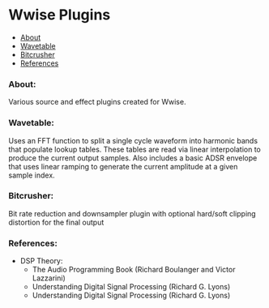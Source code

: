 # Wwise Plugins

- [About](#about)
- [Wavetable](#wavetable)
- [Bitcrusher](#bitcrusher)
- [References](#references)

### About: <a name="about"></a>

Various source and effect plugins created for Wwise.

### Wavetable: <a name="wavetable"></a>

Uses an FFT function to split a single cycle waveform into harmonic bands that populate lookup tables. These tables are read via linear interpolation to produce the current output samples. Also includes a basic ADSR envelope that uses linear ramping to generate the current amplitude at a given sample index.

### Bitcrusher: <a name="bitcrusher"></a>

Bit rate reduction and downsampler plugin with optional hard/soft clipping distortion for the final output

### References: <a name="references"></a>

- DSP Theory:
  - The Audio Programming Book (Richard Boulanger and Victor Lazzarini)
  - Understanding Digital Signal Processing (Richard G. Lyons)
  - Understanding Digital Signal Processing (Richard G. Lyons)